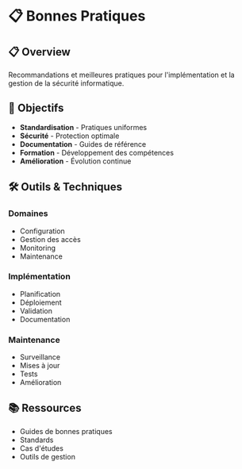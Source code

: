 # 📋 Bonnes Pratiques

## 📋 Overview

Recommandations et meilleures pratiques pour l'implémentation et la gestion de la sécurité informatique.

## 🎯 Objectifs

- **Standardisation** - Pratiques uniformes
- **Sécurité** - Protection optimale
- **Documentation** - Guides de référence
- **Formation** - Développement des compétences
- **Amélioration** - Évolution continue

## 🛠️ Outils & Techniques

### Domaines
- Configuration
- Gestion des accès
- Monitoring
- Maintenance

### Implémentation
- Planification
- Déploiement
- Validation
- Documentation

### Maintenance
- Surveillance
- Mises à jour
- Tests
- Amélioration

## 📚 Ressources

- Guides de bonnes pratiques
- Standards
- Cas d'études
- Outils de gestion 